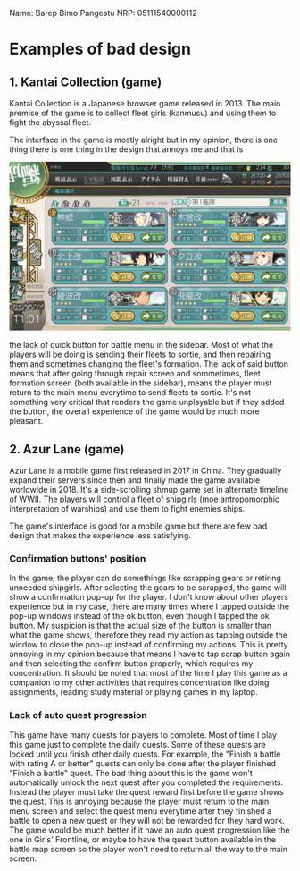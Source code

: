 Name:   Barep Bimo Pangestu
NRP:    05111540000112

# Examples of bad design

## 1. Kantai Collection (game)

Kantai Collection is a Japanese browser game released in 2013. The main premise of the game is to collect fleet girls (kanmusu) and using them to fight the abyssal fleet.

The interface in the game is mostly alright but in my opinion, there is one thing there is one thing in the design that annoys me and that is

![](res/kantai.jpg)

the lack of quick button for battle menu in the sidebar. Most of what the players will be doing is sending their fleets to sortie, and then repairing them and sometimes changing the fleet's formation. The lack of said button means that after going through repair screen and sommetimes, fleet formation screen (both available in the sidebar), means the player must return to the main menu everytime to send fleets to sortie. It's not something very critical that renders the game unplayable but if they added the button, the overall experience of the game would be much more pleasant.

## 2. Azur Lane (game)

Azur Lane is a mobile game first released in 2017 in China. They gradually expand their servers since then and finally made the game available worldwide in 2018. It's a side-scrolling shmup game set in alternate timeline of WWII. The players will control a fleet of shipgirls (moe antropomorphic interpretation of warships) and use them to fight enemies ships.

The game's interface is good for a mobile game but there are few bad design that makes the experience less satisfying.

### Confirmation buttons' position

In the game, the player can do somethings like scrapping gears or retiring unneeded shipgirls. After selecting the gears to be scrapped, the game will show a confirmation pop-up for the player. I don't know about other players experience but in my case, there are many times where I tapped outside the pop-up windows instead of the ok button, even though I tapped the ok button. My suspicion is that the actual size of the button is smaller than what the game shows, therefore they read my action as tapping outside the window to close the pop-up instead of confirming my actions. This is pretty annoying in my opinion because that means I have to tap scrap button again and then selecting the confirm button properly, which requires my concentration. It should be noted that most of the time I play this game as a companion to my other activities that requires concentration like doing assignments, reading study material or playing games in my laptop.

### Lack of auto quest progression

This game have many quests for players to complete. Most of time I play this game just to complete the daily quests. Some of these quests are locked until you finish other daily quests. For example, the "Finish a battle with rating A or better" quests can only be done after the player finished "Finish a battle" quest. The bad thing about this is the game won't automatically unlock the next quest after you completed the requirements. Instead the player must take the quest reward first before the game shows the quest. This is annoying because the player must return to the main menu screen and select the quest menu everytime after they finished a battle to open a new quest or they will not be rewarded for they hard work. The game would be much better if it have an auto quest progression like the one in Girls' Frontline, or maybe to have the quest button available in the battle map screen so the player won't need to return all the way to the main screen.

